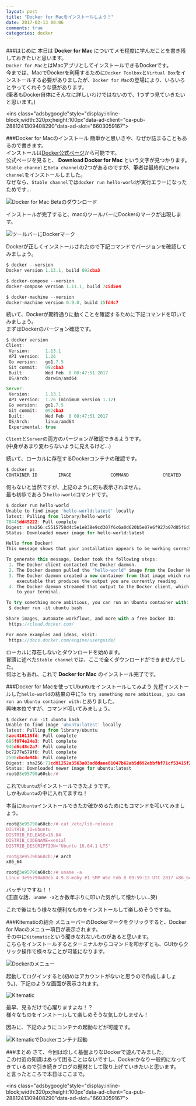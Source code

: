 ```yaml
---
layout: post
title: "Docker for Macをインストールしよう！"
date: 2017-02-13 00:06
comments: true
categories: docker
---
```


###はじめに
本日は **Docker for Mac** についてメモ程度に学んだことを書き残しておきたいと思います。  
`Docker for Mac`とはMacアプリとしてインストールできるDockerです。  
今までは、MacでDockerを利用するために`Docker Toolbox`と`Virtual Box`をインストールする必要がありましたが、`Docker for Mac`の登場により、いろいろとやってくれそうな感があります。  
(筆者もDocker自体にそんなに詳しいわけではないので、1つずつ見ていきたいと思います。)  

<script async src="//pagead2.googlesyndication.com/pagead/js/adsbygoogle.js"></script>
<ins class="adsbygoogle"style="display:inline-block;width:320px;height:100px"data-ad-client="ca-pub-2881241309408290"data-ad-slot="6603059167"></ins>
<script>
(adsbygoogle = window.adsbygoogle || []).push({});
</script>

<!-- more -->

###Docker for Macのインストール
簡単かと思いきや、なぜか詰まることもあるので書きます。  
インストールは[Docker公式ページ](https://docs.docker.com/docker-for-mac/)から可能です。  
公式ページを見ると、 **Download Docker for Mac** という文字が見つかります。  
`Stable channel`と`Beta channel`の2つがあるのですが、筆者は最終的に`Beta channel`をインストールしました。  
なぜなら、`Stable channel`では`docker run hello-world`が実行エラーになったためです...  

![Docker for Mac Betaのダウンロード](/images/docker_1.png)  

インストールが完了すると、macのツールバーにDockerのマークが出現します。  

![ツールバーにDockerマーク](/images/docker_2.png)  

Dockerが正しくインストールされたので下記コマンドでバージョンを確認してみましょう。  

```javascript
$ docker --version
Docker version 1.13.1, build 092cba3

$ docker-compose --version
docker-compose version 1.11.1, build 7c5d5e4

$ docker-machine --version
docker-machine version 0.9.0, build 15fd4c7
```

続いて、Dockerが期待通りに動くことを確認するために下記コマンドを叩いてみましょう。  
まずはDockerのバージョン確認です。  

```javascript
$ docker version
Client:
 Version:      1.13.1
 API version:  1.26
 Go version:   go1.7.5
 Git commit:   092cba3
 Built:        Wed Feb  8 08:47:51 2017
 OS/Arch:      darwin/amd64

Server:
 Version:      1.13.1
 API version:  1.26 (minimum version 1.12)
 Go version:   go1.7.5
 Git commit:   092cba3
 Built:        Wed Feb  8 08:47:51 2017
 OS/Arch:      linux/amd64
 Experimental: true
```

`Client`と`Server`の両方のバージョンが確認できるようです。  
(中身があまり変わらないように見えるけど...)  

続いて、ローカルに存在するDockerコンテナの確認です。  

```javascript
$ docker ps
CONTAINER ID        IMAGE               COMMAND             CREATED             STATUS              PORTS               NAMES
```

何もないと当然ですが、上記のように何も表示されません。  
最も初歩であろう`hello-world`コマンドです。  

```javascript
$ docker run hello-world
Unable to find image 'hello-world:latest' locally
latest: Pulling from library/hello-world
78445dd45222: Pull complete
Digest: sha256:c5515758d4c5e1e838e9cd307f6c6a0d620b5e07e6f927b07d05f6d12a1ac8d7
Status: Downloaded newer image for hello-world:latest

Hello from Docker!
This message shows that your installation appears to be working correctly.

To generate this message, Docker took the following steps:
 1. The Docker client contacted the Docker daemon.
 2. The Docker daemon pulled the "hello-world" image from the Docker Hub.
 3. The Docker daemon created a new container from that image which runs the
    executable that produces the output you are currently reading.
 4. The Docker daemon streamed that output to the Docker client, which sent it
    to your terminal.

To try something more ambitious, you can run an Ubuntu container with:
 $ docker run -it ubuntu bash

Share images, automate workflows, and more with a free Docker ID:
 https://cloud.docker.com/

For more examples and ideas, visit:
 https://docs.docker.com/engine/userguide/
```

ローカルに存在しないとダウンロードを始めます。  
冒頭に述べた`Stable channel`では、ここで全くダウンロードができませんでした。  
何はともあれ、これで **Docker for Mac** のインストール完了です。  

###Docker for Macを使ってUbuntuをインストールしてみよう
先程インストールした`hello-world`の結果の中に`To try something more ambitious, you can run an Ubuntu container with:`とありました。  
興味本位ですが、コマンド叩いてみましょう。  

```javascript
$ docker run -it ubuntu bash
Unable to find image 'ubuntu:latest' locally
latest: Pulling from library/ubuntu
8aec416115fd: Pull complete
695f074e24e3: Pull complete
946d6c48c2a7: Pull complete
bc7277e579f0: Pull complete
2508cbcde94b: Pull complete
Digest: sha256:71cd81252a3563a03ad8daee81047b62ab5d892ebbfbf71cf53415f29c130950
Status: Downloaded newer image for ubuntu:latest
root@3e95790a60cb:/#
```

これで`Ubuntu`がインストールできたようです。  
しかも`Ubuntu`の中に入れてますね！  

本当に`Ubuntu`インストールできたか確かめるためにもコマンドを叩いてみましょう。  

```javascript
root@3e95790a60cb:/# cat /etc/lsb-release
DISTRIB_ID=Ubuntu
DISTRIB_RELEASE=16.04
DISTRIB_CODENAME=xenial
DISTRIB_DESCRIPTION="Ubuntu 16.04.1 LTS"

root@3e95790a60cb:/# arch
x86_64

root@3e95790a60cb:/# uname -a
Linux 3e95790a60cb 4.9.8-moby #1 SMP Wed Feb 8 09:59:13 UTC 2017 x86_64 x86_64 x86_64 GNU/Linux
```

バッチリですね！！  
(正直な話、`uname -a`とか数年ぶりに叩いた気がして懐かしい...笑)  

これで後はもう様々な便利なものをインストールして楽しめそうですね。  

###Kitematicの紹介
メニューバーのDockerマークをクリックすると、Docker for Macのメニュー項目が表示されます。  
その中に`Kitematic`という聞きなれないものがあると思います。  
こちらをインストールするとターミナルからコマンドを叩かずとも、GUIからクリック操作で様々なことが可能になります。  

![Dockerのメニュー](/images/docker_3.png)  

起動してログインすると(初めはアカウントがないと思うので作成しましょう。)、下記のような画面が表示されます。  

![Kitematic](/images/docker_4.png)  

最早、見るだけで心躍りますよね！？  
様々なものをインストールして楽しめそうな気しかしません！  

因みに、下記のようにコンテナの起動などが可能です。  

![KitematicでDockerコンテナ起動](/images/docker_5.png)  

###まとめ
さて、今回は珍しく基盤よりなDockerで遊んでみました。  
この付近の知識はあって困ることはないですし、Dockerかなり一般的になってきているので引き続きブログの題材として取り上げていきたいと思います。  
と言ったところで本日はここまで。  


<script async src="//pagead2.googlesyndication.com/pagead/js/adsbygoogle.js"></script>
<ins class="adsbygoogle"style="display:inline-block;width:320px;height:100px"data-ad-client="ca-pub-2881241309408290"data-ad-slot="6603059167"></ins>
<script>
(adsbygoogle = window.adsbygoogle || []).push({});
</script>
